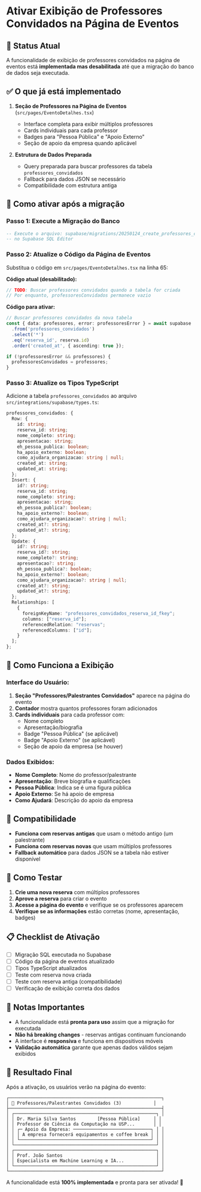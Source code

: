 # Ativar Exibição de Professores Convidados na Página de Eventos

## 🎯 Status Atual

A funcionalidade de exibição de professores convidados na página de eventos está **implementada mas desabilitada** até que a migração do banco de dados seja executada.

## ✅ O que já está implementado

1. **Seção de Professores na Página de Eventos** (`src/pages/EventoDetalhes.tsx`)
   - Interface completa para exibir múltiplos professores
   - Cards individuais para cada professor
   - Badges para "Pessoa Pública" e "Apoio Externo"
   - Seção de apoio da empresa quando aplicável

2. **Estrutura de Dados Preparada**
   - Query preparada para buscar professores da tabela `professores_convidados`
   - Fallback para dados JSON se necessário
   - Compatibilidade com estrutura antiga

## 🔧 Como ativar após a migração

### Passo 1: Execute a Migração do Banco
```sql
-- Execute o arquivo: supabase/migrations/20250124_create_professores_convidados_table.sql
-- no Supabase SQL Editor
```

### Passo 2: Atualize o Código da Página de Eventos

Substitua o código em `src/pages/EventoDetalhes.tsx` na linha 65:

**Código atual (desabilitado):**
```typescript
// TODO: Buscar professores convidados quando a tabela for criada
// Por enquanto, professoresConvidados permanece vazio
```

**Código para ativar:**
```typescript
// Buscar professores convidados da nova tabela
const { data: professores, error: professoresError } = await supabase
  .from('professores_convidados')
  .select('*')
  .eq('reserva_id', reserva.id)
  .order('created_at', { ascending: true });

if (!professoresError && professores) {
  professoresConvidados = professores;
}
```

### Passo 3: Atualize os Tipos TypeScript

Adicione a tabela `professores_convidados` ao arquivo `src/integrations/supabase/types.ts`:

```typescript
professores_convidados: {
  Row: {
    id: string;
    reserva_id: string;
    nome_completo: string;
    apresentacao: string;
    eh_pessoa_publica: boolean;
    ha_apoio_externo: boolean;
    como_ajudara_organizacao: string | null;
    created_at: string;
    updated_at: string;
  };
  Insert: {
    id?: string;
    reserva_id: string;
    nome_completo: string;
    apresentacao: string;
    eh_pessoa_publica?: boolean;
    ha_apoio_externo?: boolean;
    como_ajudara_organizacao?: string | null;
    created_at?: string;
    updated_at?: string;
  };
  Update: {
    id?: string;
    reserva_id?: string;
    nome_completo?: string;
    apresentacao?: string;
    eh_pessoa_publica?: boolean;
    ha_apoio_externo?: boolean;
    como_ajudara_organizacao?: string | null;
    created_at?: string;
    updated_at?: string;
  };
  Relationships: [
    {
      foreignKeyName: "professores_convidados_reserva_id_fkey";
      columns: ["reserva_id"];
      referencedRelation: "reservas";
      referencedColumns: ["id"];
    }
  ];
};
```

## 🎨 Como Funciona a Exibição

### Interface do Usuário:
1. **Seção "Professores/Palestrantes Convidados"** aparece na página do evento
2. **Contador** mostra quantos professores foram adicionados
3. **Cards individuais** para cada professor com:
   - Nome completo
   - Apresentação/biografia
   - Badge "Pessoa Pública" (se aplicável)
   - Badge "Apoio Externo" (se aplicável)
   - Seção de apoio da empresa (se houver)

### Dados Exibidos:
- **Nome Completo**: Nome do professor/palestrante
- **Apresentação**: Breve biografia e qualificações
- **Pessoa Pública**: Indica se é uma figura pública
- **Apoio Externo**: Se há apoio de empresa
- **Como Ajudará**: Descrição do apoio da empresa

## 🔄 Compatibilidade

- **Funciona com reservas antigas** que usam o método antigo (um palestrante)
- **Funciona com reservas novas** que usam múltiplos professores
- **Fallback automático** para dados JSON se a tabela não estiver disponível

## 🧪 Como Testar

1. **Crie uma nova reserva** com múltiplos professores
2. **Aprove a reserva** para criar o evento
3. **Acesse a página do evento** e verifique se os professores aparecem
4. **Verifique se as informações** estão corretas (nome, apresentação, badges)

## 📋 Checklist de Ativação

- [ ] Migração SQL executada no Supabase
- [ ] Código da página de eventos atualizado
- [ ] Tipos TypeScript atualizados
- [ ] Teste com reserva nova criada
- [ ] Teste com reserva antiga (compatibilidade)
- [ ] Verificação de exibição correta dos dados

## 🚨 Notas Importantes

- A funcionalidade está **pronta para uso** assim que a migração for executada
- **Não há breaking changes** - reservas antigas continuam funcionando
- A interface é **responsiva** e funciona em dispositivos móveis
- **Validação automática** garante que apenas dados válidos sejam exibidos

## 🎉 Resultado Final

Após a ativação, os usuários verão na página do evento:

```
┌─────────────────────────────────────────────────────────┐
│ 👤 Professores/Palestrantes Convidados (3)            │
├─────────────────────────────────────────────────────────┤
│ ┌─────────────────────────────────────────────────────┐ │
│ │ Dr. Maria Silva Santos        [Pessoa Pública]     │ │
│ │ Professor de Ciência da Computação na USP...       │ │
│ │ ┌─ Apoio da Empresa: ─────────────────────────────┐ │ │
│ │ │ A empresa fornecerá equipamentos e coffee break │ │ │
│ │ └─────────────────────────────────────────────────┘ │ │
│ └─────────────────────────────────────────────────────┘ │
│ ┌─────────────────────────────────────────────────────┐ │
│ │ Prof. João Santos                                   │ │
│ │ Especialista em Machine Learning e IA...            │ │
│ └─────────────────────────────────────────────────────┘ │
└─────────────────────────────────────────────────────────┘
```

A funcionalidade está **100% implementada** e pronta para ser ativada! 🚀
